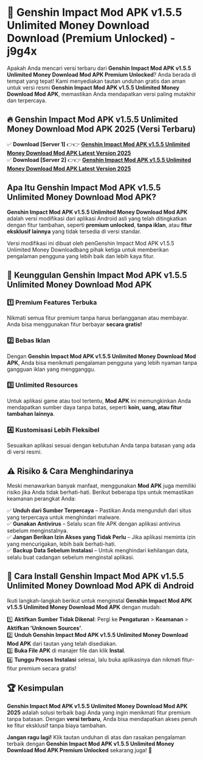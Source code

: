 # 🎯 Genshin Impact Mod APK v1.5.5 Unlimited Money Download  Download (Premium Unlocked) -  j9g4x

Apakah Anda mencari versi terbaru dari **Genshin Impact Mod APK v1.5.5 Unlimited Money Download Mod APK Premium Unlocked**? Anda berada di tempat yang tepat! Kami menyediakan tautan unduhan gratis dan aman untuk versi resmi **Genshin Impact Mod APK v1.5.5 Unlimited Money Download Mod APK**, memastikan Anda mendapatkan versi paling mutakhir dan terpercaya.

## 🔥 Genshin Impact Mod APK v1.5.5 Unlimited Money Download Mod APK 2025 (Versi Terbaru)

✅ **Download [Server 1]** 👉👉 [**Genshin Impact Mod APK v1.5.5 Unlimited Money Download Mod APK Latest Version 2025**](https://momento.my/?title=Genshin_Impact_Mod_APK_v1.5.5_Unlimited_Money_Download)  
✅ **Download [Server 2]** 👉👉 [**Genshin Impact Mod APK v1.5.5 Unlimited Money Download Mod APK Latest Version 2025**](https://momento.my/?title=Genshin_Impact_Mod_APK_v1.5.5_Unlimited_Money_Download)  

## Apa Itu Genshin Impact Mod APK v1.5.5 Unlimited Money Download Mod APK?

**Genshin Impact Mod APK v1.5.5 Unlimited Money Download Mod APK** adalah versi modifikasi dari aplikasi Android asli yang telah ditingkatkan dengan fitur tambahan, seperti **premium unlocked**, **tanpa iklan**, atau **fitur eksklusif lainnya** yang tidak tersedia di versi standar.

Versi modifikasi ini dibuat oleh penGenshin Impact Mod APK v1.5.5 Unlimited Money Downloadbang pihak ketiga untuk memberikan pengalaman pengguna yang lebih baik dan lebih kaya fitur.

## 🎯 Keunggulan Genshin Impact Mod APK v1.5.5 Unlimited Money Download Mod APK

### 1️⃣ Premium Features Terbuka
Nikmati semua fitur premium tanpa harus berlangganan atau membayar. Anda bisa menggunakan fitur berbayar **secara gratis!**

### 2️⃣ Bebas Iklan
Dengan **Genshin Impact Mod APK v1.5.5 Unlimited Money Download Mod APK**, Anda bisa menikmati pengalaman pengguna yang lebih nyaman tanpa gangguan iklan yang mengganggu.

### 3️⃣ Unlimited Resources
Untuk aplikasi game atau tool tertentu, **Mod APK** ini memungkinkan Anda mendapatkan sumber daya tanpa batas, seperti **koin, uang, atau fitur tambahan lainnya**.

### 4️⃣ Kustomisasi Lebih Fleksibel
Sesuaikan aplikasi sesuai dengan kebutuhan Anda tanpa batasan yang ada di versi resmi.

## ⚠️ Risiko & Cara Menghindarinya

Meski menawarkan banyak manfaat, menggunakan **Mod APK** juga memiliki risiko jika Anda tidak berhati-hati. Berikut beberapa tips untuk memastikan keamanan perangkat Anda:

✅ **Unduh dari Sumber Terpercaya** – Pastikan Anda mengunduh dari situs yang terpercaya untuk menghindari malware.  
✅ **Gunakan Antivirus** – Selalu scan file APK dengan aplikasi antivirus sebelum menginstalnya.  
✅ **Jangan Berikan Izin Akses yang Tidak Perlu** – Jika aplikasi meminta izin yang mencurigakan, lebih baik berhati-hati.  
✅ **Backup Data Sebelum Instalasi** – Untuk menghindari kehilangan data, selalu buat cadangan sebelum menginstal aplikasi.

## 📌 Cara Install Genshin Impact Mod APK v1.5.5 Unlimited Money Download Mod APK di Android

Ikuti langkah-langkah berikut untuk menginstal **Genshin Impact Mod APK v1.5.5 Unlimited Money Download Mod APK** dengan mudah:

1️⃣ **Aktifkan Sumber Tidak Dikenal**: Pergi ke **Pengaturan** > **Keamanan** > **Aktifkan 'Unknown Sources'**.  
2️⃣ **Unduh Genshin Impact Mod APK v1.5.5 Unlimited Money Download Mod APK** dari tautan yang telah disediakan.  
3️⃣ **Buka File APK** di manajer file dan klik **Instal**.  
4️⃣ **Tunggu Proses Instalasi** selesai, lalu buka aplikasinya dan nikmati fitur-fitur premium secara gratis!

## 🏆 Kesimpulan

**Genshin Impact Mod APK v1.5.5 Unlimited Money Download Mod APK 2025** adalah solusi terbaik bagi Anda yang ingin menikmati fitur premium tanpa batasan. Dengan **versi terbaru**, Anda bisa mendapatkan akses penuh ke fitur eksklusif tanpa biaya tambahan.

**Jangan ragu lagi!** Klik tautan unduhan di atas dan rasakan pengalaman terbaik dengan **Genshin Impact Mod APK v1.5.5 Unlimited Money Download Mod APK Premium Unlocked** sekarang juga! 🚀
